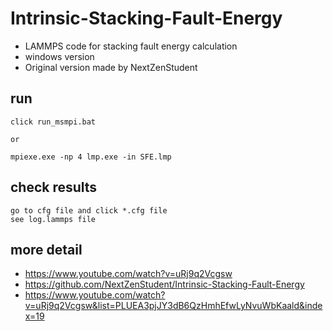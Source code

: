 # Intrinsic-Stacking-Fault-Energy
- LAMMPS code for stacking fault energy calculation
- windows version
- Original version made by NextZenStudent


## run
	click run_msmpi.bat
	
	or
	
	mpiexe.exe -np 4 lmp.exe -in SFE.lmp


## check results
	go to cfg file and click *.cfg file
	see log.lammps file


## more detail
- https://www.youtube.com/watch?v=uRj9q2Vcgsw
- https://github.com/NextZenStudent/Intrinsic-Stacking-Fault-Energy
- https://www.youtube.com/watch?v=uRj9q2Vcgsw&list=PLUEA3pjJY3dB6QzHmhEfwLyNvuWbKaald&index=19
